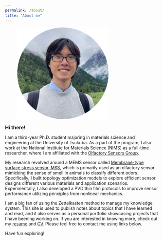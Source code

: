 ```yaml
---
permalink: /about/
title: "About me"
---
```


<figure style="width: 300px" class="align-center">
  <a href="/assets/images/bio-photo-1.png" alt="Me">
  <img src="/assets/images/bio-photo-1.png" alt=""></a>
</figure>

<strong style="font-size: 1.15em;">Hi there!</strong>

I am a third-year Ph.D. student majoring in materials science and engineering at the University of Tsukuba. As a part of the program, I also work at the National Institute for Materials Science (NIMS) as a full-time researcher, where I am affiliated with the [Olfactory Sensors Group](http://y-genki.net/).

My research revolved around a MEMS sensor called [Membrane-type surface stress sensor, MSS](https://mss-sensor.com/), which is primarily used as an olfactory sensor mimicking the sense of smell in animals to classify different odors. Specifically, I built topology optimization models to explore efficient sensor designs different various materials and application scenarios. Experimentally, I also developed a PVD thin film protocols to improve sensor performance utilizing principles from nonlinear mechanics.

I am a big fan of using the Zettelkasten method to manage my knowledge system. This site is used to publish notes about topics that I have learned and read, and it also serves as a personal portfolio showcasing projects that I have beening working on. If you are interested in knowing more, check out my [resume](/assets/pdfs/resume.pdf) and [CV](/assets/pdfs/CV.pdf). Please feel free to contact me using links below.

Have fun exploring!
